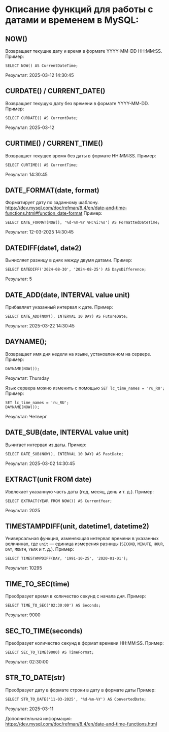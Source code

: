 # Описание функций для работы с датами и временем в MySQL:

## NOW()
Возвращает текущие дату и время в формате YYYY-MM-DD HH:MM:SS.
Пример:
```
SELECT NOW() AS CurrentDateTime;
```
Результат: 2025-03-12 14:30:45

## CURDATE() / CURRENT_DATE()
Возвращает текущую дату без времени в формате YYYY-MM-DD.
Пример:
```
SELECT CURDATE() AS CurrentDate;
```
Результат: 2025-03-12

## CURTIME() / CURRENT_TIME()
Возвращает текущее время без даты в формате HH:MM:SS.
Пример:
```
SELECT CURTIME() AS CurrentTime;
```
Результат: 14:30:45

## DATE_FORMAT(date, format)
Форматирует дату по заданному шаблону.
https://dev.mysql.com/doc/refman/8.4/en/date-and-time-functions.html#function_date-format
Пример:
```
SELECT DATE_FORMAT(NOW(), '%d-%m-%Y %H:%i:%s') AS FormattedDateTime;
```
Результат: 12-03-2025 14:30:45

## DATEDIFF(date1, date2)
Вычисляет разницу в днях между двумя датами.
Пример:
```
SELECT DATEDIFF('2024-08-30', '2024-08-25') AS DaysDifference;
```
Результат: 5

## DATE_ADD(date, INTERVAL value unit)
Прибавляет указанный интервал к дате.
Пример:
```
SELECT DATE_ADD(NOW(), INTERVAL 10 DAY) AS FutureDate;
```
Результат: 2025-03-22 14:30:45

## DAYNAME();
Возвращает имя дня недели на языке, установленном на сервере.
Пример:
```
DAYNAME(NOW());
```
Результат: Thursday

Язык сервера можно изменить с помощью `SET lc_time_names = 'ru_RU';`
Пример:
```
SET lc_time_names = 'ru_RU';
DAYNAME(NOW());
```
Результат: Четверг

## DATE_SUB(date, INTERVAL value unit)
Вычитает интервал из даты.
Пример:
```
SELECT DATE_SUB(NOW(), INTERVAL 10 DAY) AS PastDate;
```
Результат: 2025-03-02 14:30:45

## EXTRACT(unit FROM date)
Извлекает указанную часть даты (год, месяц, день и т. д.).
Пример:
```
SELECT EXTRACT(YEAR FROM NOW()) AS CurrentYear;
```
Результат: 2025

## TIMESTAMPDIFF(unit, datetime1, datetime2)
Универсальная функция, изменяющая интервал времени в указанных величинах, где
`unit` — единица измерения разницы (`SECOND`, `MINUTE`, `HOUR`, `DAY`, `MONTH`, `YEAR` и т. д.).
Пример:
```
SELECT TIMESTAMPDIFF(DAY, '1991-10-25', '2020-01-01');
```
Результат: 10295

## TIME_TO_SEC(time)
Преобразует время в количество секунд с начала дня.
Пример:
```
SELECT TIME_TO_SEC('02:30:00') AS Seconds;
```
Результат: 9000

## SEC_TO_TIME(seconds)
Преобразует количество секунд в формат времени HH:MM:SS.
Пример:
```
SELECT SEC_TO_TIME(9000) AS TimeFormat;
```
Результат: 02:30:00

## STR_TO_DATE(str)
Преобразует дату в формате строки в дату в формате даты
Пример:
```
SELECT STR_TO_DATE('11-03-2025', '%d-%m-%Y') AS ConvertedDate;
```
Результат: 2025-03-11


Дополнительная информация: https://dev.mysql.com/doc/refman/8.4/en/date-and-time-functions.html